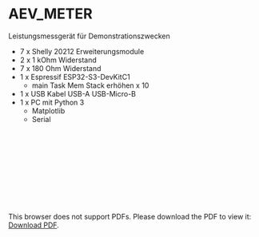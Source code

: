 # AEV_METER
Leistungsmessgerät für Demonstrationszwecken 
* 7 x Shelly 20212 Erweiterungsmodule
* 2 x 1 kOhm Widerstand
* 7 x 180 Ohm Widerstand
* 1 x Espressif ESP32-S3-DevKitC1
  * main Task Mem Stack erhöhen x 10 
* 1 x USB Kabel USB-A USB-Micro-B
* 1 x PC mit Python 3
  * Matplotlib
  * Serial 

<object data="https://github.com/AEVGR/AEV_METER/edit/main/AEV_METER.pdf" type="application/pdf" width="700px" height="700px">
    <embed src="http://yoursite.com/the.pdf">
        <p>This browser does not support PDFs. Please download the PDF to view it: <a href="http://yoursite.com/the.pdf">Download PDF</a>.</p>
    </embed>
</object>

